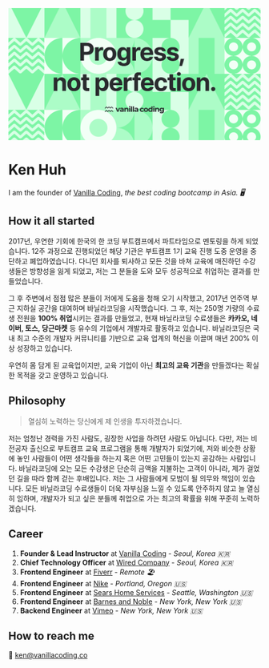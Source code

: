 ![Vanilla Coding](/image.png)

# Ken Huh

I am the founder of [Vanilla Coding](https://www.vanillacoding.co/), _the best coding bootcamp in Asia. 🖥_

## How it all started

2017년, 우연한 기회에 한국의 한 코딩 부트캠프에서 파트타임으로 멘토링을 하게 되었습니다. 12주 과정으로 진행되었던 해당 기관은 부트캠프 1기 교육 진행 도중 운영을 중단하고 폐업하였습니다. 다니던 회사를 퇴사하고 모든 것을 바쳐 교육에 매진하던 수강생들은 방향성을 잃게 되었고, 저는 그 분들을 도와 모두 성공적으로 취업하는 결과를 만들었습니다.

그 후 주변에서 점점 많은 분들이 저에게 도움을 청해 오기 시작했고, 2017년 언주역 부근 지하실 공간을 대여하며 바닐라코딩을 시작했습니다. 그 후, 저는 250명 가량의 수료생 전원을 **100% 취업**시키는 결과를 만들었고, 현재 바닐라코딩 수료생들은 **카카오, 네이버, 토스, 당근마켓** 등 유수의 기업에서 개발자로 활동하고 있습니다. 바닐라코딩은 국내 최고 수준의 개발자 커뮤니티를 기반으로 교육 업계의 혁신을 이끌며 매년 200% 이상 성장하고 있습니다.

우연히 몸 담게 된 교육업이지만, 교육 기업이 아닌 **최고의 교육 기관**을 만들겠다는 확실한 목적을 갖고 운영하고 있습니다.

## Philosophy

>
> 열심히 노력하는 당신에게 제 인생을 투자하겠습니다.
>

저는 엄청난 경력을 가진 사람도, 굉장한 사업을 하려던 사람도 아닙니다. 다만, 저는 비전공자 출신으로 부트캠프 교육 프로그램을 통해 개발자가 되었기에, 저와 비슷한 상황에 놓인 사람들이 어떤 생각들을 하는지 혹은 어떤 고민들이 있는지 공감하는 사람입니다. 바닐라코딩에 오는 모든 수강생은 단순히 금액을 지불하는 고객이 아니라, 제가 걸었던 길을 따라 함께 걷는 후배입니다. 저는 그 사람들에게 모범이 될 의무와 책임이 있습니다. 모든 바닐라코딩 수료생들이 더욱 자부심을 느낄 수 있도록 안주하지 않고 늘 열심히 임하며, 개발자가 되고 싶은 분들께 취업으로 가는 최고의 확률을 위해 꾸준히 노력하겠습니다.

## Career

1. **Founder & Lead Instructor** at [Vanilla Coding](https://www.vanillacoding.co/) - _Seoul, Korea 🇰🇷_
2. **Chief Technology Officer** at [Wired Company](https://www.wired.company/) - _Seoul, Korea 🇰🇷_
3. **Frontend Engineer** at [Fiverr](https://www.fiverr.com/) - _Remote 🏖_
4. **Frontend Engineer** at [Nike](https://www.nike.com/) - _Portland, Oregon 🇺🇸_
5. **Frontend Engineer** at [Sears Home Services](https://www.sears.com/) - _Seattle, Washington 🇺🇸_
6. **Frontend Engineer** at [Barnes and Noble](https://www.barnesandnoble.com/) - _New York, New York 🇺🇸_
7. **Backend Engineer** at [Vimeo](https://vimeo.com/) - _New York, New York 🇺🇸_

## How to reach me

💌 [ken@vanillacoding.co](mailto:ken@vanillacoding.co)
